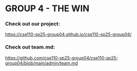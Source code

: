 # GROUP 4 - THE WIN

### Check out our project:

https://cse110-sp25-group04.github.io/cse110-sp25-group04/

### Check out team.md:

https://github.com/cse110-sp25-group04/cse110-sp25-group04/blob/main/admin/team.md
